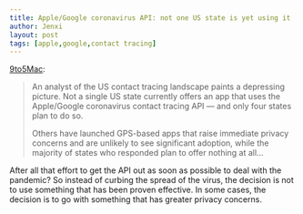 ```yaml
---
title: Apple/Google coronavirus API: not one US state is yet using it
author: Jenxi
layout: post
tags: [apple,google,contact tracing]
---
```

[9to5Mac](https://9to5mac.com/2020/07/23/apple-google-coronavirus/):

> An analyst of the US contact tracing landscape paints a depressing picture. Not a single US state currently offers an app that uses the Apple/Google coronavirus contact tracing API — and only four states plan to do so.
> 
> Others have launched GPS-based apps that raise immediate privacy concerns and are unlikely to see significant adoption, while the majority of states who responded plan to offer nothing at all…

After all that effort to get the API out as soon as possible to deal with the pandemic? So instead of curbing the spread of the virus, the decision is not to use something that has been proven effective. In some cases, the decision is to go with something that has greater privacy concerns.